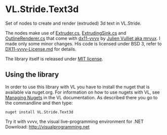 # VL.Stride.Text3d

Set of nodes to create and render (extruded) 3d text in VL.Stride.

The nodes make use of [Extruder.cs](https://github.com/mrvux/dx11-vvvv/blob/master/Nodes/VVVV.DX11.Nodes.Text3d/Extruder.cs), [ExtrudingSink.cs](https://github.com/mrvux/dx11-vvvv/blob/master/Nodes/VVVV.DX11.Nodes.Text3d/ExtrudingSink.cs) and [OutlineRenderer.cs](https://github.com/mrvux/dx11-vvvv/blob/master/Nodes/VVVV.DX11.Nodes.Text3d/OutlineRenderer.cs) that come with [dx11-vvvv](https://github.com/mrvux/dx11-vvvv) by 
[Julien Vulliet aka mrvux](https://github.com/mrvux). I made only some minor changes. His code is licensed under BSD 3, refer to [DX11-vvvv-License.md](https://github.com/bj-rn/VL.Stride.Text3d/blob/master/DX11-vvvv-License.md) for details.

The library itself is released under [MIT license](https://github.com/bj-rn/VL.Stride.Text3d/blob/master/LICENSE).

## Using the library
In order to use this library with VL you have to install the nuget that is available via nuget.org. For information on how to use nugets with VL, see [Managing Nugets](https://thegraybook.vvvv.org/reference/hde/managing-nugets.html) in the VL documentation. As described there you go to the commandline and then type:

    nuget install VL.Stride.Text3d


Try it with vvvv, the visual live-programming environment for .NET  
Download: http://visualprogramming.net
